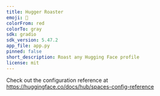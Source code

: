 ```yaml
---
title: Hugger Roaster
emoji: 🧨
colorFrom: red
colorTo: gray
sdk: gradio
sdk_version: 5.47.2
app_file: app.py
pinned: false
short_description: Roast any Hugging Face profile
license: mit
---
```


Check out the configuration reference at https://huggingface.co/docs/hub/spaces-config-reference
